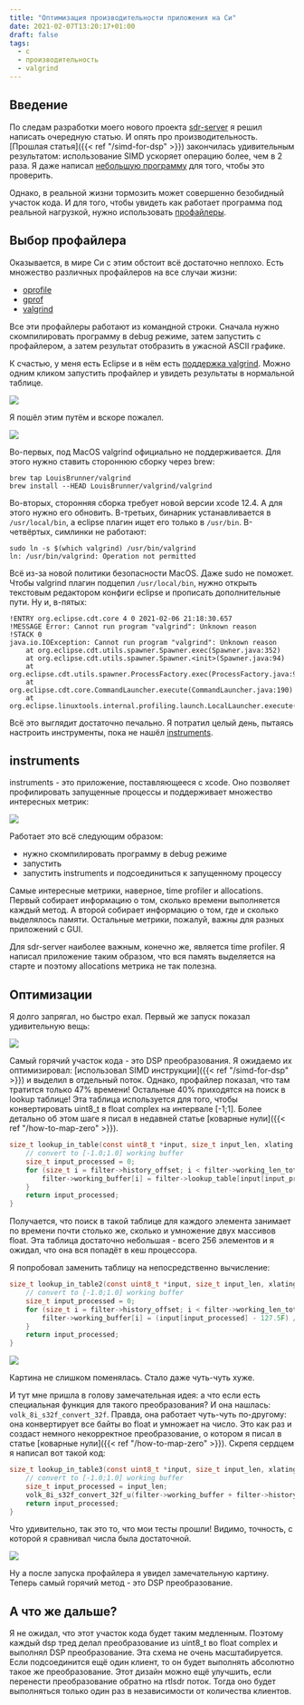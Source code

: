 ```yaml
---
title: "Оптимизация производительности приложения на Си"
date: 2021-02-07T13:20:17+01:00
draft: false
tags:
  - c
  - производительность
  - valgrind
---
```


## Введение

По следам разработки моего нового проекта [sdr-server](https://github.com/dernasherbrezon/sdr-server) я решил написать очередную статью. И опять про производительность. [Прошлая статья]({{< ref "/simd-for-dsp" >}}) закончилась удивительным результатом: использование SIMD ускоряет операцию более, чем в 2 раза. Я даже написал [небольшую программу](https://github.com/dernasherbrezon/sdr-server/blob/main/test/perf_xlating.c) для того, чтобы это проверить.

Однако, в реальной жизни тормозить может совершенно безобидный участок кода. И для того, чтобы увидеть как работает программа под реальной нагрузкой, нужно использовать [профайлеры](https://ru.wikipedia.org/wiki/Профилирование_(информатика)).

## Выбор профайлера

Оказывается, в мире Си с этим обстоит всё достаточно неплохо. Есть множество различных профайлеров на все случаи жизни:

 * [oprofile](https://oprofile.sourceforge.io/about/)
 * [gprof](https://en.wikipedia.org/wiki/Gprof)
 * [valgrind](https://www.valgrind.org)
 
Все эти профайлеры работают из командной строки. Сначала нужно скомпилировать программу в debug режиме, затем запустить с профайлером, а затем результат отобразить в ужасной ASCII графике.

К счастью, у меня есть Eclipse и в нём есть [поддержка valgrind](https://wiki.eclipse.org/Linux_Tools_Project/Valgrind/User_Guide). Можно одним кликом запустить профайлер и увидеть результаты в нормальной таблице.

![](/img/tune-c-application/Vg_original_menu.png)

Я пошёл этим путём и вскоре пожалел. 

![](/img/tune-c-application/2.png)

Во-первых, под MacOS valgrind официально не поддерживается. Для этого нужно ставить стороннюю сборку через brew:

```
brew tap LouisBrunner/valgrind
brew install --HEAD LouisBrunner/valgrind/valgrind
```

Во-вторых, сторонняя сборка требует новой версии xcode 12.4. А для этого нужно его обновить. В-третьих, бинарник устанавливается в ```/usr/local/bin```, а eclipse плагин ищет его только в ```/usr/bin```. В-четвёртых, симлинки не работают:

```
sudo ln -s $(which valgrind) /usr/bin/valgrind
ln: /usr/bin/valgrind: Operation not permitted
```

Всё из-за новой политики безопасности MacOS. Даже sudo не поможет. Чтобы valgrind плагин подцепил ```/usr/local/bin```, нужно открыть текстовым редактором конфиги eclipse и прописать дополнительные пути. Ну и, в-пятых:

```
!ENTRY org.eclipse.cdt.core 4 0 2021-02-06 21:18:30.657
!MESSAGE Error: Cannot run program "valgrind": Unknown reason
!STACK 0
java.io.IOException: Cannot run program "valgrind": Unknown reason
	at org.eclipse.cdt.utils.spawner.Spawner.exec(Spawner.java:352)
	at org.eclipse.cdt.utils.spawner.Spawner.<init>(Spawner.java:94)
	at org.eclipse.cdt.utils.spawner.ProcessFactory.exec(ProcessFactory.java:99)
	at org.eclipse.cdt.core.CommandLauncher.execute(CommandLauncher.java:190)
	at org.eclipse.linuxtools.internal.profiling.launch.LocalLauncher.execute(LocalLauncher.java:40)
```

Всё это выглядит достаточно печально. Я потратил целый день, пытаясь настроить инструменты, пока не нашёл [instruments](https://en.wikipedia.org/wiki/Instruments_(software)).

## instruments

instruments - это приложение, поставляющееся с xcode. Оно позволяет профилировать запущенные процессы и поддерживает множество интересных метрик:

![](/img/tune-c-application/3.png)

Работает это всё следующим образом:

 * нужно скомпилировать программу в debug режиме
 * запустить
 * запустить instruments и подсоединиться к запущенному процессу

Самые интересные метрики, наверное, time profiler и allocations. Первый собирает информацию о том, сколько времени выполняется каждый метод. А второй собирает информацию о том, где и сколько выделялось памяти. Остальные метрики, пожалуй, важны для разных приложений с GUI.

Для sdr-server наиболее важным, конечно же, является time profiler. Я написал приложение таким образом, что вся память выделяется на старте и поэтому allocations метрика не так полезна.

## Оптимизации

Я долго запрягал, но быстро ехал. Первый же запуск показал удивительную вещь:

![](/img/tune-c-application/4.png)

Самый горячий участок кода - это DSP преобразования. Я ожидаемо их оптимизировал: [использовал SIMD инструкции]({{< ref "/simd-for-dsp" >}}) и выделил в отдельный поток. Однако, профайлер показал, что там тратится только 47% времени! Остальные 40% приходятся на поиск в lookup таблице! Эта таблица используется для того, чтобы конвертировать uint8_t в float complex на интервале [-1;1]. Более детально об этом шаге я писал в недавней статье [коварные нули]({{< ref "/how-to-map-zero" >}}).

```c
size_t lookup_in_table(const uint8_t *input, size_t input_len, xlating *filter) {
	// convert to [-1.0;1.0] working buffer
	size_t input_processed = 0;
	for (size_t i = filter->history_offset; i < filter->working_len_total && input_processed < input_len; i++, input_processed++) {
		filter->working_buffer[i] = filter->lookup_table[input[input_processed]];
	}
	return input_processed;
}
```

Получается, что поиск в такой таблице для каждого элемента занимает по времени почти столько же, сколько и умножение двух массивов float. Эта таблица достаточно небольшая - всего 256 элементов и я ожидал, что она вся попадёт в кеш процессора.

Я попробовал заменить таблицу на непосредственно вычисление:

```c
size_t lookup_in_table2(const uint8_t *input, size_t input_len, xlating *filter) {
	// convert to [-1.0;1.0] working buffer
	size_t input_processed = 0;
	for (size_t i = filter->history_offset; i < filter->working_len_total && input_processed < input_len; i++, input_processed++) {
		filter->working_buffer[i] = (input[input_processed] - 127.5F) / 128.0F;
	}
	return input_processed;
}
```

![](/img/tune-c-application/5.png)

Картина не слишком поменялась. Стало даже чуть-чуть хуже.

И тут мне пришла в голову замечательная идея: а что если есть специальная функция для такого преобразования? И она нашлась: ```volk_8i_s32f_convert_32f```.  Правда, она работает чуть-чуть по-другому: она конвертирует все байты во float и умножает на число. Это как раз и создаст немного некорректное преобразование, о котором я писал в статье [коварные нули]({{< ref "/how-to-map-zero" >}}). Скрепя сердцем я написал вот такой код:

```c
size_t lookup_in_table3(const uint8_t *input, size_t input_len, xlating *filter) {
	// convert to [-1.0;1.0] working buffer
	size_t input_processed = input_len;
	volk_8i_s32f_convert_32f_u(filter->working_buffer + filter->history_offset, (const signed char *)input, 128.0F, input_len);
	return input_processed;
}
```

Что удивительно, так это то, что мои тесты прошли! Видимо, точность, с которой я сравнивал числа была достаточной.

![](/img/tune-c-application/6.png)

Ну а после запуска профайлера я увидел замечательную картину. Теперь самый горячий метод - это DSP преобразование.

## А что же дальше?

Я не ожидал, что этот участок кода будет таким медленным. Поэтому каждый dsp тред делал преобразование из uint8_t во float complex и выполнял DSP преобразование. Эта схема не очень масштабируется. Если подсоединится ещё один клиент, то он будет выполнять абсолютно такое же преобразование. Этот дизайн можно ещё улучшить, если перенести преобразование обратно на rtlsdr поток. Тогда оно будет выполняться только один раз в независимости от количества клиентов.